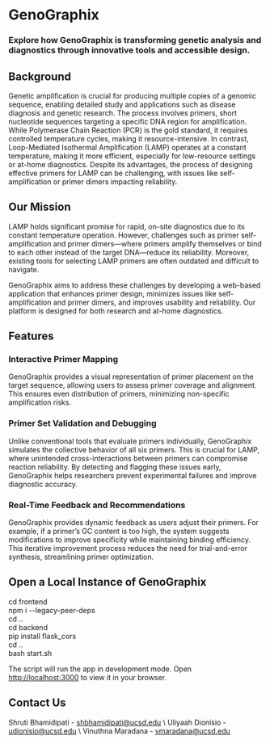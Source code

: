 # GenoGraphix 

### Explore how GenoGraphix is transforming genetic analysis and diagnostics through innovative tools and accessible design.

## Background 

Genetic amplification is crucial for producing multiple copies of a genomic sequence, enabling detailed study and applications such as disease diagnosis and genetic research. The process involves primers, short nucleotide sequences targeting a specific DNA region for amplification. While Polymerase Chain Reaction (PCR) is the gold standard, it requires controlled temperature cycles, making it resource-intensive. In contrast, Loop-Mediated Isothermal Amplification (LAMP) operates at a constant temperature, making it more efficient, especially for low-resource settings or at-home diagnostics. Despite its advantages, the process of designing effective primers for LAMP can be challenging, with issues like self-amplification or primer dimers impacting reliability.

## Our Mission

LAMP holds significant promise for rapid, on-site diagnostics due to its constant temperature operation. However, challenges such as primer self-amplification and primer dimers—where primers amplify themselves or bind to each other instead of the target DNA—reduce its reliability. Moreover, existing tools for selecting LAMP primers are often outdated and difficult to navigate.

GenoGraphix aims to address these challenges by developing a web-based application that enhances primer design, minimizes issues like self-amplification and primer dimers, and improves usability and reliability. Our platform is designed for both research and at-home diagnostics.

## Features

### Interactive Primer Mapping

GenoGraphix provides a visual representation of primer placement on the target sequence, allowing users to assess primer coverage and alignment. This ensures even distribution of primers, minimizing non-specific amplification risks. 

### Primer Set Validation and Debugging

Unlike conventional tools that evaluate primers individually, GenoGraphix simulates the collective behavior of all six primers. This is crucial for LAMP, where unintended cross-interactions between primers can compromise reaction reliability. By detecting and flagging these issues early, GenoGraphix helps researchers prevent experimental failures and improve diagnostic accuracy.

### Real-Time Feedback and Recommendations

GenoGraphix provides dynamic feedback as users adjust their primers. For example, if a primer’s GC content is too high, the system suggests modifications to improve specificity while maintaining binding efficiency. This iterative improvement process reduces the need for trial-and-error synthesis, streamlining primer optimization.


## Open a Local Instance of GenoGraphix

cd frontend \
npm i --legacy-peer-deps \
cd .. \
cd backend \
pip install flask_cors \
cd .. \
bash start.sh 

The script will run the app in development mode. 
Open [http://localhost:3000](http://localhost:3000) to view it in your browser.

## Contact Us

Shruti Bhamidipati - shbhamidipati@ucsd.edu
\\
Uliyaah Dionisio - udionisio@ucsd.edu
\\
Vinuthna Maradana - vmaradana@ucsd.edu


